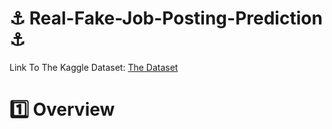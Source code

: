 # ⚓ Real-Fake-Job-Posting-Prediction ⚓

Link To The Kaggle Dataset: <a href="https://www.kaggle.com/datasets/shivamb/real-or-fake-fake-jobposting-prediction">The Dataset</a>

# 1️⃣ Overview

